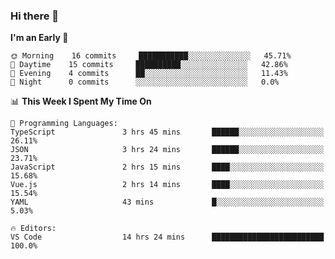 ### Hi there 👋

<!--
**alexanderniebuhr/alexanderniebuhr** is a ✨ _special_ ✨ repository because its `README.md` (this file) appears on your GitHub profile.

Here are some ideas to get you started:

- 🔭 I’m currently working on ...
- 🌱 I’m currently learning ...
- 👯 I’m looking to collaborate on ...
- 🤔 I’m looking for help with ...
- 💬 Ask me about ...
- 📫 How to reach me: ...
- 😄 Pronouns: ...
- ⚡ Fun fact: ...
-->

<!--START_SECTION:waka-->
**I'm an Early 🐤** 

```text
🌞 Morning    16 commits     ███████████░░░░░░░░░░░░░░   45.71% 
🌆 Daytime    15 commits     ██████████░░░░░░░░░░░░░░░   42.86% 
🌃 Evening    4 commits      ██░░░░░░░░░░░░░░░░░░░░░░░   11.43% 
🌙 Night      0 commits      ░░░░░░░░░░░░░░░░░░░░░░░░░   0.0%

```


📊 **This Week I Spent My Time On** 

```text
💬 Programming Languages: 
TypeScript               3 hrs 45 mins       ██████░░░░░░░░░░░░░░░░░░░   26.11% 
JSON                     3 hrs 24 mins       ██████░░░░░░░░░░░░░░░░░░░   23.71% 
JavaScript               2 hrs 15 mins       ████░░░░░░░░░░░░░░░░░░░░░   15.68% 
Vue.js                   2 hrs 14 mins       ████░░░░░░░░░░░░░░░░░░░░░   15.54% 
YAML                     43 mins             █░░░░░░░░░░░░░░░░░░░░░░░░   5.03%

🔥 Editors: 
VS Code                  14 hrs 24 mins      █████████████████████████   100.0%

```


<!--END_SECTION:waka-->
